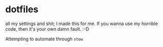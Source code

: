 # dotfiles
all my settings and shit; I made this for me. If you wanna use my horrible code, then it's your own damn fault. :-D

Attempting to automate through `stow`
